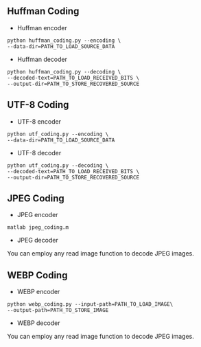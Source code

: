 ## Huffman Coding

+ Huffman encoder

 ```shell
python huffman_coding.py --encoding \
--data-dir=PATH_TO_LOAD_SOURCE_DATA
 ```

+ Huffman decoder

```shell
python huffman_coding.py --decoding \
--decoded-text=PATH_TO_LOAD_RECEIVED_BITS \
--output-dir=PATH_TO_STORE_RECOVERED_SOURCE
```

## UTF-8 Coding

+ UTF-8 encoder

```shell
python utf_coding.py --encoding \
--data-dir=PATH_TO_LOAD_SOURCE_DATA
```

+ UTF-8 decoder

```shell
python utf_coding.py --decoding \
--decoded-text=PATH_TO_LOAD_RECEIVED_BITS \
--output-dir=PATH_TO_STORE_RECOVERED_SOURCE
```

## JPEG Coding

+ JPEG encoder

```shell
matlab jpeg_coding.m
```

+ JPEG decoder

You can employ any read image function to decode JPEG images.

## WEBP Coding

+ WEBP encoder

```shell
python webp_coding.py --input-path=PATH_TO_LOAD_IMAGE\
--output-path=PATH_TO_STORE_IMAGE
```

+ WEBP decoder

You can employ any read image function to decode JPEG images.
